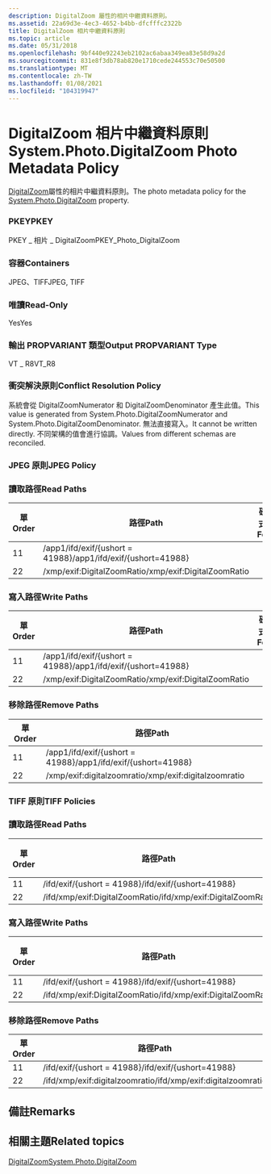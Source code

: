 ```yaml
---
description: DigitalZoom 屬性的相片中繼資料原則。
ms.assetid: 22a69d3e-4ec3-4652-b4bb-dfcfffc2322b
title: DigitalZoom 相片中繼資料原則
ms.topic: article
ms.date: 05/31/2018
ms.openlocfilehash: 9bf440e92243eb2102ac6abaa349ea83e58d9a2d
ms.sourcegitcommit: 831e8f3db78ab820e1710cede244553c70e50500
ms.translationtype: MT
ms.contentlocale: zh-TW
ms.lasthandoff: 01/08/2021
ms.locfileid: "104319947"
---
```

# <a name="systemphotodigitalzoom-photo-metadata-policy"></a><span data-ttu-id="46713-103">DigitalZoom 相片中繼資料原則</span><span class="sxs-lookup"><span data-stu-id="46713-103">System.Photo.DigitalZoom Photo Metadata Policy</span></span>

<span data-ttu-id="46713-104">[DigitalZoom](../properties/props-system-photo-digitalzoom.md)屬性的相片中繼資料原則。</span><span class="sxs-lookup"><span data-stu-id="46713-104">The photo metadata policy for the [System.Photo.DigitalZoom](../properties/props-system-photo-digitalzoom.md) property.</span></span>

### <a name="pkey"></a><span data-ttu-id="46713-105">PKEY</span><span class="sxs-lookup"><span data-stu-id="46713-105">PKEY</span></span>

<span data-ttu-id="46713-106">PKEY \_ 相片 \_ DigitalZoom</span><span class="sxs-lookup"><span data-stu-id="46713-106">PKEY\_Photo\_DigitalZoom</span></span>

### <a name="containers"></a><span data-ttu-id="46713-107">容器</span><span class="sxs-lookup"><span data-stu-id="46713-107">Containers</span></span>

<span data-ttu-id="46713-108">JPEG、TIFF</span><span class="sxs-lookup"><span data-stu-id="46713-108">JPEG, TIFF</span></span>

### <a name="read-only"></a><span data-ttu-id="46713-109">唯讀</span><span class="sxs-lookup"><span data-stu-id="46713-109">Read-Only</span></span>

<span data-ttu-id="46713-110">Yes</span><span class="sxs-lookup"><span data-stu-id="46713-110">Yes</span></span>

### <a name="output-propvariant-type"></a><span data-ttu-id="46713-111">輸出 PROPVARIANT 類型</span><span class="sxs-lookup"><span data-stu-id="46713-111">Output PROPVARIANT Type</span></span>

<span data-ttu-id="46713-112">VT \_ R8</span><span class="sxs-lookup"><span data-stu-id="46713-112">VT\_R8</span></span>

### <a name="conflict-resolution-policy"></a><span data-ttu-id="46713-113">衝突解決原則</span><span class="sxs-lookup"><span data-stu-id="46713-113">Conflict Resolution Policy</span></span>

<span data-ttu-id="46713-114">系統會從 DigitalZoomNumerator 和 DigitalZoomDenominator 產生此值。</span><span class="sxs-lookup"><span data-stu-id="46713-114">This value is generated from System.Photo.DigitalZoomNumerator and System.Photo.DigitalZoomDenominator.</span></span> <span data-ttu-id="46713-115">無法直接寫入。</span><span class="sxs-lookup"><span data-stu-id="46713-115">It cannot be written directly.</span></span> <span data-ttu-id="46713-116">不同架構的值會進行協調。</span><span class="sxs-lookup"><span data-stu-id="46713-116">Values from different schemas are reconciled.</span></span>

### <a name="jpeg-policy"></a><span data-ttu-id="46713-117">JPEG 原則</span><span class="sxs-lookup"><span data-stu-id="46713-117">JPEG Policy</span></span>

### <a name="read-paths"></a><span data-ttu-id="46713-118">讀取路徑</span><span class="sxs-lookup"><span data-stu-id="46713-118">Read Paths</span></span>



| <span data-ttu-id="46713-119">單</span><span class="sxs-lookup"><span data-stu-id="46713-119">Order</span></span> | <span data-ttu-id="46713-120">路徑</span><span class="sxs-lookup"><span data-stu-id="46713-120">Path</span></span>                          | <span data-ttu-id="46713-121">磁片格式</span><span class="sxs-lookup"><span data-stu-id="46713-121">Disk Format</span></span> |
|-------|-------------------------------|-------------|
| <span data-ttu-id="46713-122">1</span><span class="sxs-lookup"><span data-stu-id="46713-122">1</span></span>     | <span data-ttu-id="46713-123">/app1/ifd/exif/{ushort = 41988}</span><span class="sxs-lookup"><span data-stu-id="46713-123">/app1/ifd/exif/{ushort=41988}</span></span> |             |
| <span data-ttu-id="46713-124">2</span><span class="sxs-lookup"><span data-stu-id="46713-124">2</span></span>     | <span data-ttu-id="46713-125">/xmp/exif:DigitalZoomRatio</span><span class="sxs-lookup"><span data-stu-id="46713-125">/xmp/exif:DigitalZoomRatio</span></span>    |             |



 

### <a name="write-paths"></a><span data-ttu-id="46713-126">寫入路徑</span><span class="sxs-lookup"><span data-stu-id="46713-126">Write Paths</span></span>



| <span data-ttu-id="46713-127">單</span><span class="sxs-lookup"><span data-stu-id="46713-127">Order</span></span> | <span data-ttu-id="46713-128">路徑</span><span class="sxs-lookup"><span data-stu-id="46713-128">Path</span></span>                          | <span data-ttu-id="46713-129">磁片格式</span><span class="sxs-lookup"><span data-stu-id="46713-129">Disk Format</span></span> |
|-------|-------------------------------|-------------|
| <span data-ttu-id="46713-130">1</span><span class="sxs-lookup"><span data-stu-id="46713-130">1</span></span>     | <span data-ttu-id="46713-131">/app1/ifd/exif/{ushort = 41988}</span><span class="sxs-lookup"><span data-stu-id="46713-131">/app1/ifd/exif/{ushort=41988}</span></span> |             |
| <span data-ttu-id="46713-132">2</span><span class="sxs-lookup"><span data-stu-id="46713-132">2</span></span>     | <span data-ttu-id="46713-133">/xmp/exif:DigitalZoomRatio</span><span class="sxs-lookup"><span data-stu-id="46713-133">/xmp/exif:DigitalZoomRatio</span></span>    |             |



 

### <a name="remove-paths"></a><span data-ttu-id="46713-134">移除路徑</span><span class="sxs-lookup"><span data-stu-id="46713-134">Remove Paths</span></span>



| <span data-ttu-id="46713-135">單</span><span class="sxs-lookup"><span data-stu-id="46713-135">Order</span></span> | <span data-ttu-id="46713-136">路徑</span><span class="sxs-lookup"><span data-stu-id="46713-136">Path</span></span>                          |
|-------|-------------------------------|
| <span data-ttu-id="46713-137">1</span><span class="sxs-lookup"><span data-stu-id="46713-137">1</span></span>     | <span data-ttu-id="46713-138">/app1/ifd/exif/{ushort = 41988}</span><span class="sxs-lookup"><span data-stu-id="46713-138">/app1/ifd/exif/{ushort=41988}</span></span> |
| <span data-ttu-id="46713-139">2</span><span class="sxs-lookup"><span data-stu-id="46713-139">2</span></span>     | <span data-ttu-id="46713-140">/xmp/exif:digitalzoomratio</span><span class="sxs-lookup"><span data-stu-id="46713-140">/xmp/exif:digitalzoomratio</span></span>    |



 

### <a name="tiff-policies"></a><span data-ttu-id="46713-141">TIFF 原則</span><span class="sxs-lookup"><span data-stu-id="46713-141">TIFF Policies</span></span>

### <a name="read-paths"></a><span data-ttu-id="46713-142">讀取路徑</span><span class="sxs-lookup"><span data-stu-id="46713-142">Read Paths</span></span>



| <span data-ttu-id="46713-143">單</span><span class="sxs-lookup"><span data-stu-id="46713-143">Order</span></span> | <span data-ttu-id="46713-144">路徑</span><span class="sxs-lookup"><span data-stu-id="46713-144">Path</span></span>                           | <span data-ttu-id="46713-145">磁片格式</span><span class="sxs-lookup"><span data-stu-id="46713-145">Disk Format</span></span> |
|-------|--------------------------------|-------------|
| <span data-ttu-id="46713-146">1</span><span class="sxs-lookup"><span data-stu-id="46713-146">1</span></span>     | <span data-ttu-id="46713-147">/ifd/exif/{ushort = 41988}</span><span class="sxs-lookup"><span data-stu-id="46713-147">/ifd/exif/{ushort=41988}</span></span>       |             |
| <span data-ttu-id="46713-148">2</span><span class="sxs-lookup"><span data-stu-id="46713-148">2</span></span>     | <span data-ttu-id="46713-149">/ifd/xmp/exif:DigitalZoomRatio</span><span class="sxs-lookup"><span data-stu-id="46713-149">/ifd/xmp/exif:DigitalZoomRatio</span></span> |             |



 

### <a name="write-paths"></a><span data-ttu-id="46713-150">寫入路徑</span><span class="sxs-lookup"><span data-stu-id="46713-150">Write Paths</span></span>



| <span data-ttu-id="46713-151">單</span><span class="sxs-lookup"><span data-stu-id="46713-151">Order</span></span> | <span data-ttu-id="46713-152">路徑</span><span class="sxs-lookup"><span data-stu-id="46713-152">Path</span></span>                           | <span data-ttu-id="46713-153">磁片格式</span><span class="sxs-lookup"><span data-stu-id="46713-153">Disk Format</span></span> |
|-------|--------------------------------|-------------|
| <span data-ttu-id="46713-154">1</span><span class="sxs-lookup"><span data-stu-id="46713-154">1</span></span>     | <span data-ttu-id="46713-155">/ifd/exif/{ushort = 41988}</span><span class="sxs-lookup"><span data-stu-id="46713-155">/ifd/exif/{ushort=41988}</span></span>       |             |
| <span data-ttu-id="46713-156">2</span><span class="sxs-lookup"><span data-stu-id="46713-156">2</span></span>     | <span data-ttu-id="46713-157">/ifd/xmp/exif:DigitalZoomRatio</span><span class="sxs-lookup"><span data-stu-id="46713-157">/ifd/xmp/exif:DigitalZoomRatio</span></span> |             |



 

### <a name="remove-paths"></a><span data-ttu-id="46713-158">移除路徑</span><span class="sxs-lookup"><span data-stu-id="46713-158">Remove Paths</span></span>



| <span data-ttu-id="46713-159">單</span><span class="sxs-lookup"><span data-stu-id="46713-159">Order</span></span> | <span data-ttu-id="46713-160">路徑</span><span class="sxs-lookup"><span data-stu-id="46713-160">Path</span></span>                           |
|-------|--------------------------------|
| <span data-ttu-id="46713-161">1</span><span class="sxs-lookup"><span data-stu-id="46713-161">1</span></span>     | <span data-ttu-id="46713-162">/ifd/exif/{ushort = 41988}</span><span class="sxs-lookup"><span data-stu-id="46713-162">/ifd/exif/{ushort=41988}</span></span>       |
| <span data-ttu-id="46713-163">2</span><span class="sxs-lookup"><span data-stu-id="46713-163">2</span></span>     | <span data-ttu-id="46713-164">/ifd/xmp/exif:digitalzoomratio</span><span class="sxs-lookup"><span data-stu-id="46713-164">/ifd/xmp/exif:digitalzoomratio</span></span> |



 

## <a name="remarks"></a><span data-ttu-id="46713-165">備註</span><span class="sxs-lookup"><span data-stu-id="46713-165">Remarks</span></span>

## <a name="related-topics"></a><span data-ttu-id="46713-166">相關主題</span><span class="sxs-lookup"><span data-stu-id="46713-166">Related topics</span></span>

<dl> <dt>

[<span data-ttu-id="46713-167">DigitalZoom</span><span class="sxs-lookup"><span data-stu-id="46713-167">System.Photo.DigitalZoom</span></span>](../properties/props-system-photo-digitalzoom.md)
</dt> </dl>

 

 
